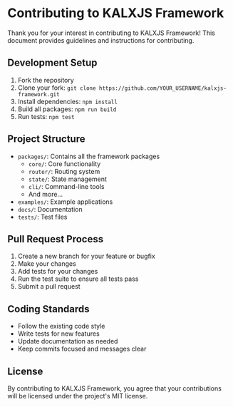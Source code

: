 # Contributing to KALXJS Framework

Thank you for your interest in contributing to KALXJS Framework! This document provides guidelines and instructions for contributing.

## Development Setup

1. Fork the repository
2. Clone your fork: `git clone https://github.com/YOUR_USERNAME/kalxjs-framework.git`
3. Install dependencies: `npm install`
4. Build all packages: `npm run build`
5. Run tests: `npm test`

## Project Structure

- `packages/`: Contains all the framework packages
  - `core/`: Core functionality
  - `router/`: Routing system
  - `state/`: State management
  - `cli/`: Command-line tools
  - And more...
- `examples/`: Example applications
- `docs/`: Documentation
- `tests/`: Test files

## Pull Request Process

1. Create a new branch for your feature or bugfix
2. Make your changes
3. Add tests for your changes
4. Run the test suite to ensure all tests pass
5. Submit a pull request

## Coding Standards

- Follow the existing code style
- Write tests for new features
- Update documentation as needed
- Keep commits focused and messages clear

## License

By contributing to KALXJS Framework, you agree that your contributions will be licensed under the project's MIT license.